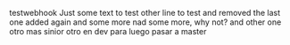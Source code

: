testwebhook
Just some text to test
other line to test and removed the last one
added again and some more nad some more, why not?
and other one
otro mas sinior
otro en dev para luego pasar a master 